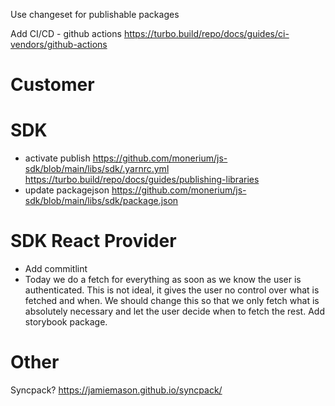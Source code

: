 Use changeset for publishable packages

Add CI/CD - github actions
https://turbo.build/repo/docs/guides/ci-vendors/github-actions

# Customer

# SDK

- activate publish
  https://github.com/monerium/js-sdk/blob/main/libs/sdk/.yarnrc.yml
  https://turbo.build/repo/docs/guides/publishing-libraries
- update packagejson
  https://github.com/monerium/js-sdk/blob/main/libs/sdk/package.json

# SDK React Provider

- Add commitlint
- Today we do a fetch for everything as soon as we know the user is authenticated. This is not ideal, it gives the user no control over what is fetched and when. We should change this so that we only fetch what is absolutely necessary and let the user decide when to fetch the rest.
  Add storybook package.

# Other

Syncpack?
https://jamiemason.github.io/syncpack/
